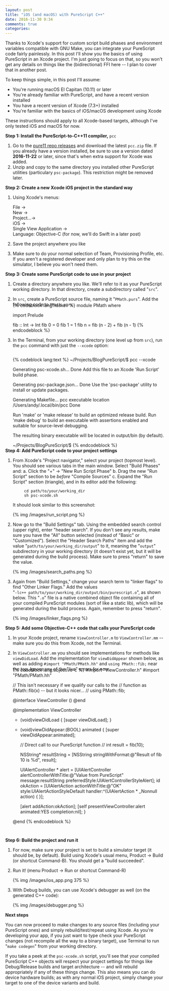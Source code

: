 ```yaml
---
layout: post
title: "iOS (and macOS) with PureScript C++"
date: 2016-11-30 9:34
comments: true
categories: 
---
```


Thanks to Xcode's support for custom script build phases and environment variables compatible with GNU Make, you can integrate your PureScript code fairly painlessly. In this post I'll show you the basics of using PureScript in an Xcode project. I'm just going to focus on that, so you won't get any details on things like the (bidirectional) FFI here -- I plan to cover that in another post.

To keep things simple, in this post I'll assume:

* You're running macOS El Capitan (10.11) or later
* You're already familiar with PureScript, and have a recent version installed
* You have a recent version of Xcode (7.3+) installed
* You're familiar with the basics of iOS/macOS development using Xcode

These instructions should apply to all Xcode-based targets, although I've only tested iOS and macOS for now.

**Step 1: Install the PureScript-to-C++11 compiler,** `pcc`

1. Go to the [pure11 repo releases](https://github.com/pure11/pure11/releases) and download the latest `pcc.zip` file. If you already have a version installed, be sure to use a version dated **2016-11-22** or later, since that's when extra support for Xcode was added.
2. Unzip and copy to the same directory you installed other PureScript utilities (particulary `psc-package`). This restriction might be removed later.

**Step 2: Create a new Xcode iOS project in the standard way**

1. Using Xcode's menus:

    File ->  
    New ->  
    Project...->  
    iOS ->  
    Single View Application ->  
    Language: Objective-C (for now, we'll do Swift in a later post)

2. Save the project anywhere you like
3. Make sure to do your normal selection of Team, Provisioning Profile, etc. If you aren't a registered developer and only plan to try this on the simulator, I believe you won't need them.

**Step 3: Create some PureScript code to use in your project**

1. Create a directory anywhere you like. We'll refer to it as your PureScript working directory. In that directory, create a subdirectory called "`src`".

2. In `src`, create a PureScript source file, naming it "`PMath.purs`". Add the following code to `PMath.purs`:

<ul style="position: relative; top: -2em; margin-bottom: -2em">
{% codeblock lang:haskell %}
module PMath where

import Prelude

fib :: Int -> Int
fib 0 = 0
fib 1 = 1
fib n = fib (n - 2) + fib (n - 1)
{% endcodeblock %}
</ul>

<ol start="3">
<li>
In the Terminal, from your working directory (one level up from <code>src</code>), run the <code>pcc</code> command with just the <code>--xcode</code> option:

<span style="position: relative; top: 1em;">

{% codeblock lang:text %}
~/Projects/BlogPureScript/$ pcc --xcode

Generating psc-xcode.sh...
Done
Add this file to an Xcode 'Run Script' build phase.

Generating psc-package.json...
Done
Use the 'psc-package' utility to install or update packages.

Generating Makefile... pcc executable location /Users/andy/.local/bin/pcc
Done

Run 'make' or 'make release' to build an optimized release build.
Run 'make debug' to build an executable with assertions enabled and
suitable for source-level debugging.

The resulting binary executable will be located in output/bin (by default).

~/Projects/BlogPureScript/$ 
{% endcodeblock %}

</span>
</li>
</ol>

**Step 4: Add PureScript code to your project settings**

1. From Xcode's "Project navigator," select your project (topmost level). You should see various tabs in the main window. Select "Build Phases" and:
    a. Click the "+" -> "New Run Script Phase"
    b. Drag the new "Run Script" section to be *before* "Compile Sources"
    c. Expand the "Run Script" section (triangle), and in its editor add the following:

            cd path/to/your/working_dir
            sh psc-xcode.sh

      It should look similar to this screenshot:
      
      {% img /images/run_script.png %}

2. Now go to the "Build Settings" tab. Using the embedded search control (upper right), enter "header search". If you don't see any results, make sure you have the "All" button selected (instead of "Basic" or "Customized"). Select the "Header Search Paths" item and add the value "`path/to/your/working_dir/output`" to it, meaning the "`output`" subdirectory in your working directory (it doesn't exist yet, but it will be generated during the build process). Make sure to press "return" to save the value.

      {% img /images/search_paths.png %}

3. Again from "Build Settings," change your search term to "linker flags" to find "Other Linker Flags." Add the values<br>"`-lc++ path/to/your/working_dir/output/bin/purescript.o`", as shown below. This "`.o`" file is a native combined object file containing all of your compiled PureScript modules (sort of like a static lib), which will be generated during the build process. Again, remember to press "return".

      {% img /images/linker_flags.png %}

**Step 5: Add some Objective-C++ code that calls your PureScript code**

1. In your Xcode project, rename `ViewController.m` to `ViewController.mm` -- make sure you do this from Xcode, not the Terminal.

2. In `ViewController.mm` you should see implementations for methods like `viewDidLoad`. Add the implementation for `viewDidAppear` shown below, as well as adding `#import "PMath/PMath.hh"` and `using PMath::fib;` near the top. Ignore any of the "live" errors for now.

<ul style="position: relative; top: -2em;">

{% codeblock lang:objective-c %}
#import "ViewController.h"
#import "PMath/PMath.hh"

// This isn't necessary if we qualify our calls to the
// function as PMath::fib(x) -- but it looks nicer...
//
using PMath::fib;

@interface ViewController ()
@end

@implementation ViewController

- (void)viewDidLoad {
  [super viewDidLoad];
}

- (void)viewDidAppear:(BOOL) animated {
  [super viewDidAppear:animated];

  // Direct call to our PureScript function
  //
  int result = fib(10);

  NSString* resultString =
    [NSString stringWithFormat:@"Result of fib 10 is %d", result];

  UIAlertController * alert =
    [UIAlertController alertControllerWithTitle:@"Value from PureScript"
                                        message:resultString
                                 preferredStyle:UIAlertControllerStyleAlert];
  id okAction =
    [UIAlertAction actionWithTitle:@"OK"
                             style:UIAlertActionStyleDefault
                           handler:^(UIAlertAction * _Nonnull action) {
                           }];

  [alert addAction:okAction];
  [self presentViewController:alert animated:YES completion:nil];
}

@end
{% endcodeblock %}
</ul>

**Step 6: Build the project and run it**

1. For now, make sure your project is set to build a simulator target (it should be, by default). Build using Xcode's usual menu, Product -> Build (or shortcut Command-B). You should get a "build succeeded".

2. Run it! (menu Product -> Run or shortcut Command-R)

      {% img /images/ios_app.png 375 %}

3. With Debug builds, you can use Xcode's debugger as well (on the generated C++ code):

      {% img /images/debugger.png %}

**Next steps**

You can now proceed to make changes to any source files (including your PureScript ones) and simply rebuild/test/repeat using Xcode. As you're developing your app, if you just want to type check your PureScript changes (not recompile all the way to a binary target), use Terminal to run "`make codegen`" from your working directory.

If you take a peek at the `psc-xcode.sh` script, you'll see that your compiled PureScript C++ objects will respect your project settings for things like Debug/Release builds and target architecture -- and will rebuild appropriately if any of these things change. This also means you can do device hardware builds; as with any normal iOS project, simply change your target to one of the device variants and build.

